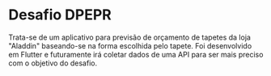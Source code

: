 # Desafio DPEPR

Trata-se de um aplicativo para previsão de orçamento de tapetes da loja "Aladdin" baseando-se na forma escolhida pelo tapete. Foi desenvolvido em Flutter e futuramente irá coletar dados de uma API para ser mais preciso com o objetivo do desafio.